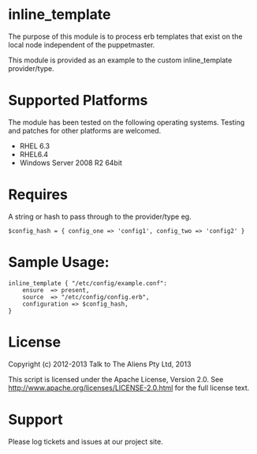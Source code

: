 inline_template
===============

The purpose of this module is to process erb templates that exist on the local node independent of the puppetmaster.

This module is provided as an example to the custom inline_template provider/type.

# Supported Platforms #
The module has been tested on the following operating systems. Testing and patches for other platforms are welcomed.

+ RHEL 6.3 
+ RHEL6.4
+ Windows Server 2008 R2 64bit

# Requires #
A string or hash to pass through to the provider/type eg.
 
	$config_hash = { config_one => 'config1', config_two => 'config2' }

# Sample Usage: #
	inline_template { "/etc/config/example.conf":
    	ensure  => present,
    	source  => "/etc/config/config.erb",
    	configuration => $config_hash,
  	}

# License #
Copyright (c) 2012-2013 Talk to The Aliens Pty Ltd, 2013

This script is licensed under the Apache License, Version 2.0.
See http://www.apache.org/licenses/LICENSE-2.0.html for the full license text.

# Support #
Please log tickets and issues at our project site.

